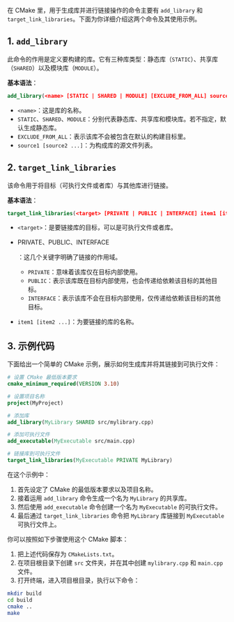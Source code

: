 







在 CMake 里，用于生成库并进行链接操作的命令主要有 `add_library` 和 `target_link_libraries`。下面为你详细介绍这两个命令及其使用示例。

## 1. `add_library`

此命令的作用是定义要构建的库。它有三种库类型：静态库（`STATIC`）、共享库（`SHARED`）以及模块库（`MODULE`）。



**基本语法**：

```cmake
add_library(<name> [STATIC | SHARED | MODULE] [EXCLUDE_FROM_ALL] source1 [source2 ...])
```

- `<name>`：这是库的名称。
- `STATIC`、`SHARED`、`MODULE`：分别代表静态库、共享库和模块库。若不指定，默认生成静态库。
- `EXCLUDE_FROM_ALL`：表示该库不会被包含在默认的构建目标里。
- `source1 [source2 ...]`：为构成库的源文件列表。



## 2. `target_link_libraries`

该命令用于将目标（可执行文件或者库）与其他库进行链接。

**基本语法**：

```cmake
target_link_libraries(<target> [PRIVATE | PUBLIC | INTERFACE] item1 [item2 ...])
```

- `<target>`：是要链接库的目标，可以是可执行文件或者库。

- PRIVATE、PUBLIC、INTERFACE

  ：这几个关键字明确了链接的作用域。

  - `PRIVATE`：意味着该库仅在目标内部使用。
  - `PUBLIC`：表示该库既在目标内部使用，也会传递给依赖该目标的其他目标。
  - `INTERFACE`：表示该库不会在目标内部使用，仅传递给依赖该目标的其他目标。

- `item1 [item2 ...]`：为要链接的库的名称。



## 3. 示例代码

下面给出一个简单的 CMake 示例，展示如何生成库并将其链接到可执行文件：

```cmake
# 设置 CMake 最低版本要求
cmake_minimum_required(VERSION 3.10)

# 设置项目名称
project(MyProject)

# 添加库
add_library(MyLibrary SHARED src/mylibrary.cpp)

# 添加可执行文件
add_executable(MyExecutable src/main.cpp)

# 链接库到可执行文件
target_link_libraries(MyExecutable PRIVATE MyLibrary)    
```



在这个示例中：

1. 首先设定了 CMake 的最低版本要求以及项目名称。
2. 接着运用 `add_library` 命令生成一个名为 `MyLibrary` 的共享库。
3. 然后使用 `add_executable` 命令创建一个名为 `MyExecutable` 的可执行文件。
4. 最后通过 `target_link_libraries` 命令把 `MyLibrary` 库链接到 `MyExecutable` 可执行文件上。

你可以按照如下步骤使用这个 CMake 脚本：

1. 把上述代码保存为 `CMakeLists.txt`。
2. 在项目根目录下创建 `src` 文件夹，并在其中创建 `mylibrary.cpp` 和 `main.cpp` 文件。
3. 打开终端，进入项目根目录，执行以下命令：

```bash
mkdir build
cd build
cmake ..
make
```

